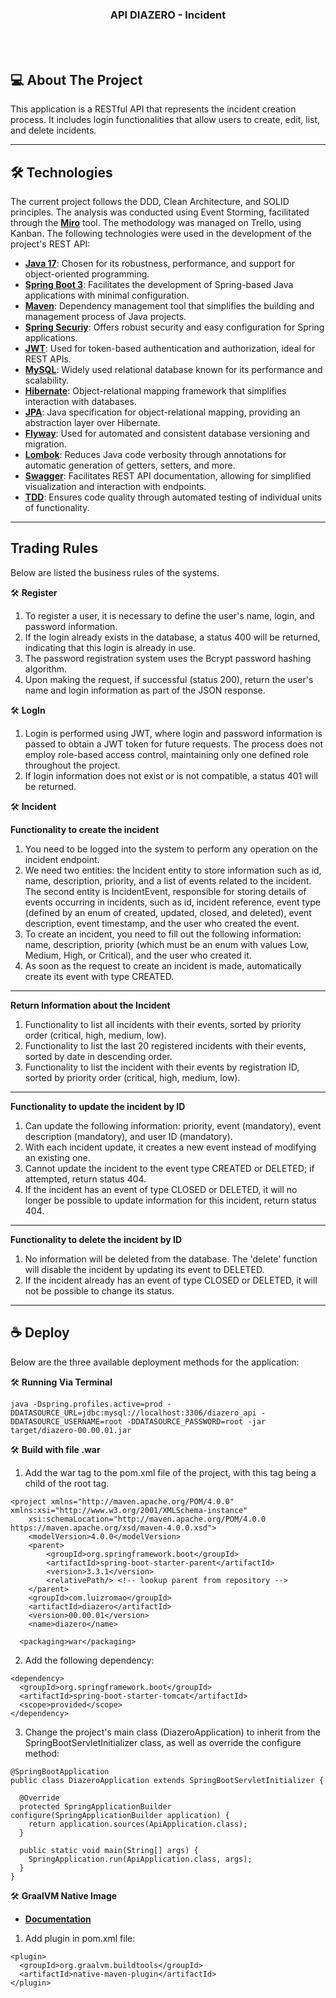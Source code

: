 <h3 align="center">API DIAZERO - Incident</h3>
<br><br>

## 💻 About The Project

This application is a RESTful API that represents the incident creation process. It includes login functionalities that allow users to create, edit, list, and delete incidents.

---

## 🛠 Technologies
The current project follows the DDD, Clean Architecture, and SOLID principles. The analysis was conducted using Event Storming, facilitated through the **[Miro](https://miro.com/welcomeonboard/b1p1TFRCSWlXczRKNlVub3ZucW5GWVhHN1pWNVZ3MU03NDFNTDRTa0I1ZkRLRDQwdkEwdEpkdm1neGRrNDlMZXwzNDU4NzY0NTkyNjkyMzEzNzgwfDI=?share_link_id=913066943868)** tool. The methodology was managed on Trello, using Kanban.
The following technologies were used in the development of the project's REST API:

- **[Java 17](https://www.oracle.com/java)**: Chosen for its robustness, performance, and support for object-oriented programming.
- **[Spring Boot 3](https://spring.io/projects/spring-boot)**: Facilitates the development of Spring-based Java applications with minimal configuration.
- **[Maven](https://maven.apache.org)**: Dependency management tool that simplifies the building and management process of Java projects.
- **[Spring Securiy](https://spring.io/projects/spring-security)**: Offers robust security and easy configuration for Spring applications.
- **[JWT](https://jwt.io/)**: Used for token-based authentication and authorization, ideal for REST APIs.
- **[MySQL](https://www.mysql.com)**: Widely used relational database known for its performance and scalability.
- **[Hibernate](https://hibernate.org)**: Object-relational mapping framework that simplifies interaction with databases.
- **[JPA](https://www.oracle.com/java/technologies/persistence-jsp.html)**: Java specification for object-relational mapping, providing an abstraction layer over Hibernate.
- **[Flyway](https://flywaydb.org)**: Used for automated and consistent database versioning and migration.
- **[Lombok](https://projectlombok.org)**: Reduces Java code verbosity through annotations for automatic generation of getters, setters, and more.
- **[Swagger](https://swagger.io/)**: Facilitates REST API documentation, allowing for simplified visualization and interaction with endpoints.
- **[TDD](https://medium.com/@berrachdim/test-driven-development-tdd-in-java-a-comprehensive-guide-with-examples-c66a77afe036)**: Ensures code quality through automated testing of individual units of functionality.

---

## Trading Rules
Below are listed the business rules of the systems.

🛠 **Register**
1) To register a user, it is necessary to define the user's name, login, and password information.
2) If the login already exists in the database, a status 400 will be returned, indicating that this login is already in use.
3) The password registration system uses the Bcrypt password hashing algorithm.
4) Upon making the request, if successful (status 200), return the user's name and login information as part of the JSON response.

🛠 **LogIn**
1) Login is performed using JWT, where login and password information is passed to obtain a JWT token for future requests. The process does not employ role-based access control, maintaining only one defined role throughout the project.
2) If login information does not exist or is not compatible, a status 401 will be returned.

🛠 **Incident**

**Functionality to create the incident**
1) You need to be logged into the system to perform any operation on the incident endpoint.
2) We need two entities: the Incident entity to store information such as id, name, description, priority, and a list of events related to the incident. The second entity is IncidentEvent, responsible for storing details of events occurring in incidents, such as id, incident reference, event type (defined by an enum of created, updated, closed, and deleted), event description, event timestamp, and the user who created the event.
3) To create an incident, you need to fill out the following information: name, description, priority (which must be an enum with values Low, Medium, High, or Critical), and the user who created it.
4) As soon as the request to create an incident is made, automatically create its event with type CREATED.
---
**Return Information about the Incident**
1) Functionality to list all incidents with their events, sorted by priority order (critical, high, medium, low).
2) Functionality to list the last 20 registered incidents with their events, sorted by date in descending order.
3) Functionality to list the incident with their events by registration ID, sorted by priority order (critical, high, medium, low).
---
**Functionality to update the incident by ID**
1) Can update the following information: priority, event (mandatory), event description (mandatory), and user ID (mandatory).
2) With each incident update, it creates a new event instead of modifying an existing one.
3) Cannot update the incident to the event type CREATED or DELETED; if attempted, return status 404.
4) If the incident has an event of type CLOSED or DELETED, it will no longer be possible to update information for this incident, return status 404.
---
**Functionality to delete the incident by ID**
1) No information will be deleted from the database. The 'delete' function will disable the incident by updating its event to DELETED.
2) If the incident already has an event of type CLOSED or DELETED, it will not be possible to change its status.

---

## ☕ Deploy

Below are the three available deployment methods for the application:


🛠 **Running Via Terminal**
```
java -Dspring.profiles.active=prod -DDATASOURCE_URL=jdbc:mysql://localhost:3306/diazero_api -DDATASOURCE_USERNAME=root -DDATASOURCE_PASSWORD=root -jar target/diazero-00.00.01.jar 
```


🛠 **Build with file .war**
1) Add the <packaging>war</packaging> tag to the pom.xml file of the project, with this tag being a child of the root <project> tag.
```
<project xmlns="http://maven.apache.org/POM/4.0.0" xmlns:xsi="http://www.w3.org/2001/XMLSchema-instance"
	xsi:schemaLocation="http://maven.apache.org/POM/4.0.0 https://maven.apache.org/xsd/maven-4.0.0.xsd">
	<modelVersion>4.0.0</modelVersion>
	<parent>
		<groupId>org.springframework.boot</groupId>
		<artifactId>spring-boot-starter-parent</artifactId>
		<version>3.3.1</version>
		<relativePath/> <!-- lookup parent from repository -->
	</parent>
	<groupId>com.luizromao</groupId>
	<artifactId>diazero</artifactId>
	<version>00.00.01</version>
	<name>diazero</name>

  <packaging>war</packaging>
```

2) Add the following dependency:
```
<dependency>
  <groupId>org.springframework.boot</groupId>
  <artifactId>spring-boot-starter-tomcat</artifactId>
  <scope>provided</scope>
</dependency>
```

3) Change the project's main class (DiazeroApplication) to inherit from the SpringBootServletInitializer class, as well as override the configure method:
```
@SpringBootApplication
public class DiazeroApplication extends SpringBootServletInitializer {

  @Override
  protected SpringApplicationBuilder configure(SpringApplicationBuilder application) {
    return application.sources(ApiApplication.class);
  }

  public static void main(String[] args) {
    SpringApplication.run(ApiApplication.class, args);
  }
}
```


🛠 **GraalVM Native Image**
- **[Documentation](https://www.graalvm.org/native-image)**

1) Add plugin in pom.xml file:
```
<plugin>
  <groupId>org.graalvm.buildtools</groupId>
  <artifactId>native-maven-plugin</artifactId>
</plugin>
```



